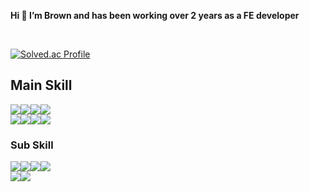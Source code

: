 
**Hi 👋 I’m Brown and has been working over 2 years as a FE developer**

<br />

[![Solved.ac Profile](http://mazassumnida.wtf/api/v2/generate_badge?boj=silversla)](https://solved.ac/silversla/)


<!--  
https://shields.io/
https://simpleicons.org/
-->
## Main Skill

<div style="display: flex; align-items: center">
  <img src="https://img.shields.io/badge/html5-E34F26?style=for-the-badge&logo=html5&logoColor=white" />

  <img src="https://img.shields.io/badge/css3-1572B6?style=for-the-badge&logo=css3&logoColor=white" />

  <img src="https://img.shields.io/badge/emotion-D26AC2?style=for-the-badge" />
  
  <img src="https://img.shields.io/badge/styled components-DB7093?style=for-the-badge&logo=styledcomponents&logoColor=white" />
</div>

<div style="display: flex; align-items: center">
  <img src="https://img.shields.io/badge/javascript-F7DF1E?style=for-the-badge&logo=javascript&logoColor=black" />

  <img src="https://img.shields.io/badge/typescript-3178C6?style=for-the-badge&logo=typescript&logoColor=white" />

  <img src="https://img.shields.io/badge/react-23272f?style=for-the-badge&logo=react&logoColor=087EA4" />

  <img src="https://img.shields.io/badge/next-black?style=for-the-badge&logo=next.js&logoColor=white" />

</div>

### Sub Skill
<div style="display: flex; align-items: center">

  <img src="https://img.shields.io/badge/node-417E38?style=for-the-badge&logo=node.js&logoColor=white" />

  <img src="https://img.shields.io/badge/express-000000?style=for-the-badge&logo=express&logoColor=white" />
  
  <img src="https://img.shields.io/badge/nest-E0234E?style=for-the-badge&logo=nestjs&logoColor=white" />

  <img src="https://img.shields.io/badge/typeorm-262627?style=for-the-badge&logo=typeorm&logoColor=white" />
  
</div>

<div style="display: flex; align-items: center">
  <img src="https://img.shields.io/badge/nginx-009639?style=for-the-badge&logo=nginx&logoColor=white" />

   <img src="https://img.shields.io/badge/docker-2496ED?style=for-the-badge&logo=docker&logoColor=white" />
</div>
